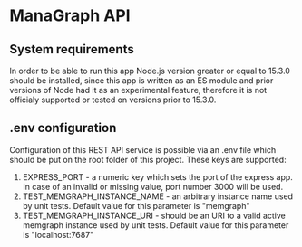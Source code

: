 # ManaGraph API

## System requirements

In order to be able to run this app Node.js version greater or equal to 15.3.0 should be installed, since this app is written as an ES module and prior versions of Node had it as an experimental feature, therefore it is not officialy supported or tested on versions prior to 15.3.0.

## .env configuration

Configuration of this REST API service is possible via an .env file which should be put on the root folder of this project. These keys are supported:

1. EXPRESS_PORT - a numeric key which sets the port of the express app. In case of an invalid or missing value, port number 3000 will be used.
2. TEST_MEMGRAPH_INSTANCE_NAME - an arbitrary instance name used by unit tests. Default value for this parameter is "memgraph"
3. TEST_MEMGRAPH_INSTANCE_URI - should be an URI to a valid active memgraph instance used by unit tests. Default value for this parameter is "localhost:7687"
